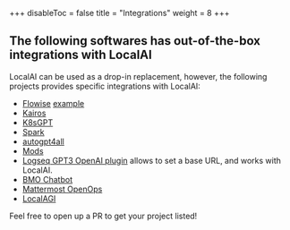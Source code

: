 
+++
disableToc = false
title = "Integrations"
weight = 8
+++

## The following softwares has out-of-the-box integrations with LocalAI

LocalAI can be used as a drop-in replacement, however, the following projects provides specific integrations with LocalAI:

- [Flowise](https://github.com/FlowiseAI/Flowise) [example](https://github.com/go-skynet/LocalAI/tree/master/examples/flowise)
- [Kairos](https://github.com/kairos-io/kairos)
- [K8sGPT](https://github.com/k8sgpt-ai/k8sgpt#running-local-models)
- [Spark](https://github.com/cedriking/spark)
- [autogpt4all](https://github.com/aorumbayev/autogpt4all)
- [Mods](https://github.com/charmbracelet/mods)
- [Logseq GPT3 OpenAI plugin](https://github.com/briansunter/logseq-plugin-gpt3-openai) allows to set a base URL, and works with LocalAI.
- [BMO Chatbot](https://github.com/longy2k/obsidian-bmo-chatbot)
- [Mattermost OpenOps](https://openops.mattermost.com)
- [LocalAGI](https://github.com/mudler/LocalAGI)
  
Feel free to open up a PR to get your project listed!
